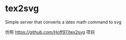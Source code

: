 # tex2svg
Simple server that converts a latex math command to svg 

 仿照 https://github.com/Hoff97/tex2svg 项目
